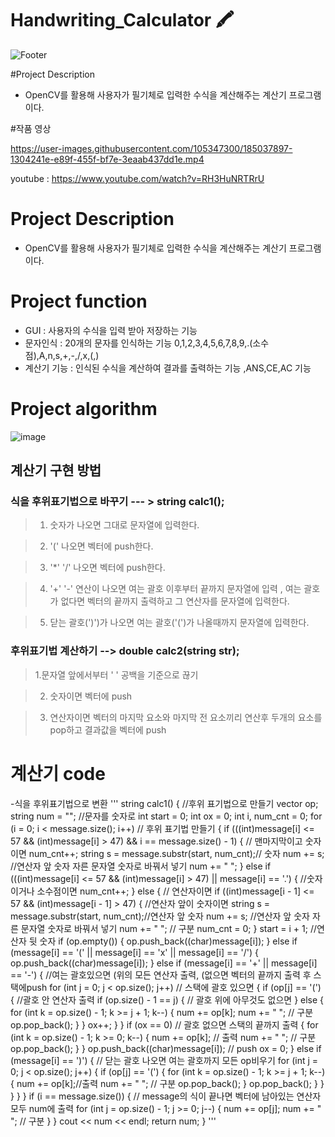 # Handwriting_Calculator 🖍
![Footer](https://capsule-render.vercel.app/api?type=waving&color=auto&height=200&section=footer)

#Project Description
- OpenCV를 활용해 사용자가 필기체로 입력한 수식을 계산해주는 계산기 프로그램이다.

#작품 영상



https://user-images.githubusercontent.com/105347300/185037897-1304241e-e89f-455f-bf7e-3eaab437dd1e.mp4



youtube :  https://www.youtube.com/watch?v=RH3HuNRTRrU

# Project Description
- OpenCV를 활용해 사용자가 필기체로 입력한 수식을 계산해주는 계산기 프로그램이다.

# Project function
- GUI : 사용자의 수식을 입력 받아 저장하는 기능
- 문자인식 : 20개의 문자를 인식하는 기능
  0,1,2,3,4,5,6,7,8,9,.(소수점),A,n,s,+,-,/,x,(,)
- 계산기 기능 : 인식된 수식을 계산하여 결과를 출력하는 기능 ,ANS,CE,AC 기능

# Project algorithm
![image](https://user-images.githubusercontent.com/105347300/185038520-ed0d36f8-6631-4ec4-b6e5-09933acd10f1.png)

계산기 구현 방법
-----------------

### 식을 후위표기법으로 바꾸기 --- > string calc1();


  >1. 숫자가 나오면 그대로 문자열에 입력한다.

  >2. '(' 나오면 벡터에 push한다.

  >3. '*' '/' 나오면 벡터에 push한다.

  >4. '+' '-' 연산이 나오면 여는 괄호 이후부터 끝까지 문자열에 입력 , 여는 괄호가 없다면 벡터의 끝까지 출력하고 그 연산자를 문자열에 입력한다.

  >5. 닫는 괄호(')')가 나오면 여는 괄호('(')가 나올때까지 문자열에 입력한다.



### 후위표기법 계산하기 --> double calc2(string str);


  >1.문자열 앞에서부터 ' ' 공백을 기준으로 끊기

  >2. 숫자이면 벡터에 push

  >3. 연산자이면 벡터의 마지막 요소와 마지막 전 요소끼리 연산후 두개의 요소를 pop하고 결과값을 벡터에 push



# 계산기 code
-식을 후위표기법으로 변환
'''
    string calc1() {
        //후위 표기법으로 만들기
        vector<char> op;
        string num = "";
        //문자를 숫자로
        int start = 0;
        int ox = 0;
        int i, num_cnt = 0;
        for (i = 0; i < message.size(); i++) // 후위 표기법 만들기
        {
            if (((int)message[i] <= 57 && (int)message[i] > 47) && i == message.size() - 1) { // 맨마지막이고  숫자이면
                num_cnt++;
                string s = message.substr(start, num_cnt);// 숫자
                num += s; //연산자 앞 숫자 자른 문자열 숫자로 바꿔서 넣기
                num += " ";
            }
            else if (((int)message[i] <= 57 && (int)message[i] > 47) || message[i] == '.') { //숫자 이거나 소수점이면
                num_cnt++;
            }
            else { // 연산자이면
                if ((int)message[i - 1] <= 57 && (int)message[i - 1] > 47) { //연산자 앞이 숫자이면
                    string s = message.substr(start, num_cnt);//연산자 앞 숫자
                    num += s; //연산자 앞 숫자 자른 문자열 숫자로 바꿔서 넣기
                    num += " "; // 구분
                    num_cnt = 0;
                }
                start = i + 1; //연산자 뒷 숫자 
                if (op.empty()) {
                    op.push_back((char)message[i]);
                }
                else if (message[i] == '(' || message[i] == 'x' || message[i] == '/') {
                    op.push_back((char)message[i]);
                }
                else if (message[i] == '+' || message[i] == '-') { //여는 괄호있으면  (위의 모든 연산자 출력, (없으면 벡터의 끝까지 출력 후 스택에push
                    for (int j = 0; j < op.size(); j++) // 스택에 괄호 있으면
                    {
                        if (op[j] == '(') { //괄호 안  연산자 출력
                            if (op.size() - 1 == j) { // 괄호 위에 아무것도 없으면
                            }
                            else {
                                for (int k = op.size() - 1; k >= j + 1; k--)
                                {
                                    num += op[k];
                                    num += " "; // 구분
                                    op.pop_back();
                                }
                            }
                            ox++;
                        }
                    }
                    if (ox == 0) // 괄호 없으면 스택의 끝까지 출력
                    {
                        for (int k = op.size() - 1; k >= 0; k--)
                        {
                            num += op[k]; // 출력
                            num += " "; // 구분
                            op.pop_back();
                        }
                    }
                    op.push_back((char)message[i]); // push
                    ox = 0;
                }
                else if (message[i] == ')') { // 닫는 괄호 나오면 여는 괄호까지 모든 op비우기
                    for (int j = 0; j < op.size(); j++)
                    {
                        if (op[j] == '(') {
                            for (int k = op.size() - 1; k >= j + 1; k--)
                            {
                                num += op[k];//출력
                                num += " "; // 구분
                                op.pop_back();
                            }
                            op.pop_back();
                        }
                    }
                }
            }
        }
        if (i == message.size()) { // message의 식이 끝나면 벡터에 남아있는 연산자 모두 num에 출력
            for (int j = op.size() - 1; j >= 0; j--)
            {
                num += op[j];
                num += " "; // 구분
            }
        }
        cout << num << endl;
        return num;
    }
'''
